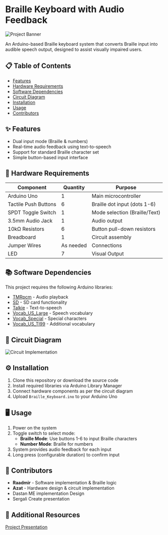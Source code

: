 # Braille Keyboard with Audio Feedback

![Project Banner](https://github.com/user-attachments/assets/c3eb3216-6799-4d83-b8ed-28f241744864)

An Arduino-based Braille keyboard system that converts Braille input into audible speech output, designed to assist visually impaired users.

## 📋 Table of Contents
- [Features](#-features)
- [Hardware Requirements](#-hardware-requirements)
- [Software Dependencies](#-software-dependencies)
- [Circuit Diagram](#-circuit-diagram)
- [Installation](#-installation)
- [Usage](#-usage)
- [Contributors](#-contributors)

## ✨ Features
- Dual input mode (Braille & numbers)
- Real-time audio feedback using text-to-speech
- Support for standard Braille character set
- Simple button-based input interface

## 🔧 Hardware Requirements
| Component | Quantity | Purpose |
|-----------|----------|---------|
| Arduino Uno | 1 | Main microcontroller |
| Tactile Push Buttons | 6 | Braille dot input (dots 1-6) |
| SPDT Toggle Switch | 1 | Mode selection (Braille/Text) |
| 3.5mm Audio Jack | 1 | Audio output |
| 10kΩ Resistors | 6 | Button pull-down resistors |
| Breadboard | 1 | Circuit assembly |
| Jumper Wires | As needed | Connections |
| LED | 7 | Visual Output |

## 📚 Software Dependencies
This project requires the following Arduino libraries:
- [TMRpcm](https://docs.arduino.cc/libraries/tmrpcm/) - Audio playback
- [SD](https://docs.arduino.cc/libraries/sd/) - SD card functionality
- [Talkie](https://docs.arduino.cc/libraries/talkie/) - Text-to-speech
- [Vocab_US_Large](https://github.com/ArminJo/Talkie) - Speech vocabulary
- [Vocab_Special](https://github.com/ArminJo/Talkie) - Special characters
- [Vocab_US_TI99](https://github.com/ArminJo/Talkie) - Additional vocabulary

## 🔌 Circuit Diagram
![Circuit Implementation](https://github.com/user-attachments/assets/c3eb3216-6799-4d83-b8ed-28f241744864)

## ⚙️ Installation
1. Clone this repository or download the source code
2. Install required libraries via Arduino Library Manager
3. Connect hardware components as per the circuit diagram
4. Upload `Braille_Keyboard.ino` to your Arduino Uno

## 🖥️ Usage
1. Power on the system
2. Toggle switch to select mode:
   - **Braille Mode**: Use buttons 1-6 to input Braille characters
   - **Number Mode**: Braille for numbers
3. System provides audio feedback for each input
4. Long press (configurable duration) to confirm input

## 👥 Contributors
- **Raadmir** - Software implementation & Braille logic
- **Azat** - Hardware design & circuit implementation
- Dastan ME implementation Design
- Sergali Create presentation

## 📖 Additional Resources
[Project Presentation](https://www.canva.com/design/DAGC9wCBmbM/c-X1iLkpuYKiIMLYsMUl0Q/edit)
